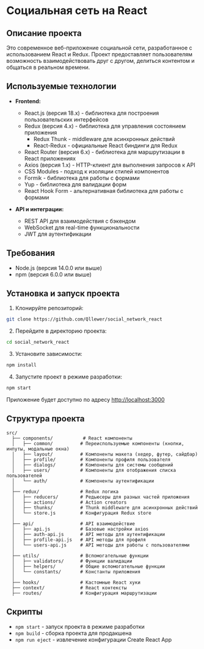 # Социальная сеть на React

## Описание проекта
Это современное веб-приложение социальной сети, разработанное с использованием React и Redux. Проект предоставляет пользователям возможность взаимодействовать друг с другом, делиться контентом и общаться в реальном времени.

## Используемые технологии
- **Frontend:**
  - React.js (версия 18.x) - библиотека для построения пользовательских интерфейсов
  - Redux (версия 4.x) - библиотека для управления состоянием приложения
    - Redux Thunk - middleware для асинхронных действий
    - React-Redux - официальные React биндинги для Redux
  - React Router (версия 6.x) - библиотека для маршрутизации в React приложениях
  - Axios (версия 1.x) - HTTP-клиент для выполнения запросов к API
  - CSS Modules - подход к изоляции стилей компонентов
  - Formik - библиотека для работы с формами
  - Yup - библиотека для валидации форм
  - React Hook Form - альтернативная библиотека для работы с формами

- **API и интеграции:**
  - REST API для взаимодействия с бэкендом
  - WebSocket для real-time функциональности
  - JWT для аутентификации

## Требования
- Node.js (версия 14.0.0 или выше)
- npm (версия 6.0.0 или выше)

## Установка и запуск проекта

1. Клонируйте репозиторий:
```bash
git clone https://github.com/Qllewer/social_network_react
```

2. Перейдите в директорию проекта:
```bash
cd social_network_react
```

3. Установите зависимости:
```bash
npm install
```

4. Запустите проект в режиме разработки:
```bash
npm start
```

Приложение будет доступно по адресу [http://localhost:3000](http://localhost:3000)

## Структура проекта
```
src/
  ├── components/           # React компоненты
  │   ├── common/          # Переиспользуемые компоненты (кнопки, инпуты, модальные окна)
  │   ├── layout/          # Компоненты макета (хедер, футер, сайдбар)
  │   ├── profile/         # Компоненты профиля пользователя
  │   ├── dialogs/         # Компоненты для системы сообщений
  │   ├── users/           # Компоненты для отображения списка пользователей
  │   └── auth/            # Компоненты аутентификации
  │
  ├── redux/               # Redux логика
  │   ├── reducers/        # Редьюсеры для разных частей приложения
  │   ├── actions/         # Action creators
  │   ├── thunks/          # Thunk middleware для асинхронных действий
  │   └── store.js         # Конфигурация Redux store
  │
  ├── api/                 # API взаимодействие
  │   ├── api.js           # Базовые настройки axios
  │   ├── auth-api.js      # API методы для аутентификации
  │   ├── profile-api.js   # API методы для профиля
  │   └── users-api.js     # API методы для работы с пользователями
  │
  ├── utils/               # Вспомогательные функции
  │   ├── validators/      # Функции валидации
  │   ├── helpers/         # Общие вспомогательные функции
  │   └── constants/       # Константы приложения
  │
  ├── hooks/               # Кастомные React хуки
  ├── context/             # React контексты
  ├── routes/              # Конфигурация маршрутизации
```

## Скрипты
- `npm start` - запуск проекта в режиме разработки
- `npm build` - сборка проекта для продакшена
- `npm run eject` - извлечение конфигурации Create React App
